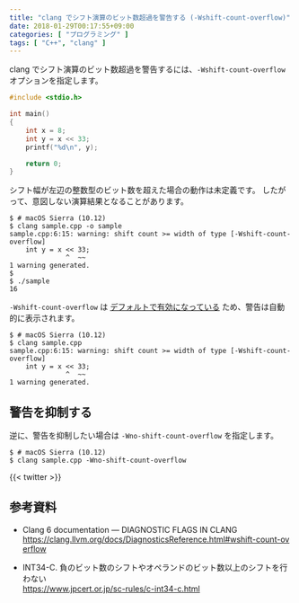 ```yaml
---
title: "clang でシフト演算のビット数超過を警告する (-Wshift-count-overflow)"
date: 2018-01-29T00:17:55+09:00
categories: [ "プログラミング" ]
tags: [ "C++", "clang" ]
---
```


clang でシフト演算のビット数超過を警告するには、`-Wshift-count-overflow` オプションを指定します。

```cpp
#include <stdio.h>

int main()
{
    int x = 8;
    int y = x << 33;
    printf("%d\n", y);

    return 0;
}
```

シフト幅が左辺の整数型のビット数を超えた場合の動作は未定義です。
したがって、意図しない演算結果となることがあります。

```shell
$ # macOS Sierra (10.12)
$ clang sample.cpp -o sample
sample.cpp:6:15: warning: shift count >= width of type [-Wshift-count-overflow]
    int y = x << 33;
              ^  ~~
1 warning generated.
$
$ ./sample
16
```

`-Wshift-count-overflow` は [デフォルトで有効になっている](https://clang.llvm.org/docs/DiagnosticsReference.html#wshift-count-overflow) ため、警告は自動的に表示されます。

```shell
$ # macOS Sierra (10.12)
$ clang sample.cpp
sample.cpp:6:15: warning: shift count >= width of type [-Wshift-count-overflow]
    int y = x << 33;
              ^  ~~
1 warning generated.
```

## 警告を抑制する

逆に、警告を抑制したい場合は `-Wno-shift-count-overflow` を指定します。

```shell
$ # macOS Sierra (10.12)
$ clang sample.cpp -Wno-shift-count-overflow
```

{{< twitter >}}

## 参考資料

- Clang 6 documentation &mdash; DIAGNOSTIC FLAGS IN CLANG<br />
  <span style="word-break: break-all;">
  https://clang.llvm.org/docs/DiagnosticsReference.html#wshift-count-overflow
  </span>

- INT34-C. 負のビット数のシフトやオペランドのビット数以上のシフトを行わない<br />
  <span style="word-break: break-all;">
  https://www.jpcert.or.jp/sc-rules/c-int34-c.html
  </span>

